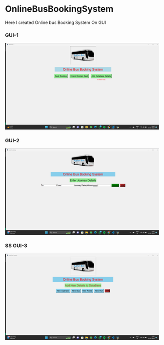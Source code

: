 # OnlineBusBookingSystem

Here I created Online bus Booking System On GUI 

### GUI-1
![gui_1](https://github.com/gpratik143/OnlineBusBookingSystem/blob/main/OBS_gui1.png)

### GUI-2
![gui_2](https://github.com/gpratik143/OnlineBusBookingSystem/blob/main/OBS_gui2.png)

### SS GUI-3
![gui_3](https://github.com/gpratik143/OnlineBusBookingSystem/blob/main/ONS_gui3.png)
